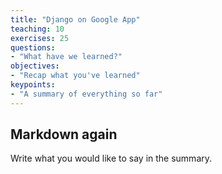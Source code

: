 ```yaml
---
title: "Django on Google App"
teaching: 10
exercises: 25
questions:
- "What have we learned?"
objectives:
- "Recap what you've learned"
keypoints:
- "A summary of everything so far"
---
```


## Markdown again

Write what you would like to say in the summary.
